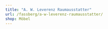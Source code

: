 ```yaml
---
title: "A. W. Leverenz Raumausstatter"
url: /fassberg/a-w-leverenz-raumausstatter/
shop: Möbel
---
```

